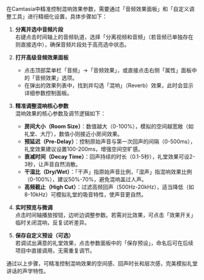 在Camtasia中精准控制混响效果参数，需要通过「音频效果面板」和「自定义调整工具」进行精细化设置，具体步骤如下：

1. **分离并选中音频片段**  
   右键点击时间轴上的音频轨道，选择「分离视频和音频」（若音频已单独存在则直接选中），确保音频片段处于高亮选中状态。

2. **打开高级音频效果面板**  
   - 点击顶部菜单栏「音频」→「音频效果」，或直接点击右侧「属性」面板中的「音频效果」选项。  
   - 在弹出的效果列表中，找到并勾选「混响」（Reverb）效果，此时会显示详细参数控制面板。

3. **精准调整混响核心参数**  
   混响效果的核心参数及调节逻辑如下：  
   - **房间大小（Room Size）**：数值越大（0-100%），模拟的空间越宽敞（如礼堂、大厅），数值小则接近小房间效果。  
   - **预延迟（Pre-Delay）**：控制原始声音与第一次回声的间隔（0-500ms），礼堂效果建议设置100-200ms，增强空间空旷感。  
   - **衰减时间（Decay Time）**：回声持续的时长（0.1-5秒），礼堂效果可设2-3秒，让声音自然消散。  
   - **干湿比（Dry/Wet）**：「干声」指原始声音比例，「湿声」指混响效果比例（0-100%），建议50%-70%，避免混响盖过人声。  
   - **高频截止（High Cut）**：过滤高频回声（500Hz-20kHz），适当降低（如8-10kHz）可模拟礼堂的吸音特性，使声音更自然。

4. **实时预览与微调**  
   点击时间轴播放按钮，边听边调整参数。若需对比效果，可点击「效果开关」临时关闭混响，反复试听差异。

5. **保存自定义预设（可选）**  
   若调试出满意的礼堂效果，点击参数面板中的「保存预设」，命名后可在后续项目中直接调用，无需重复调节。

通过以上步骤，可精准控制混响效果的空间感、回声时长和层次感，完美模拟礼堂讲话的声学特性。